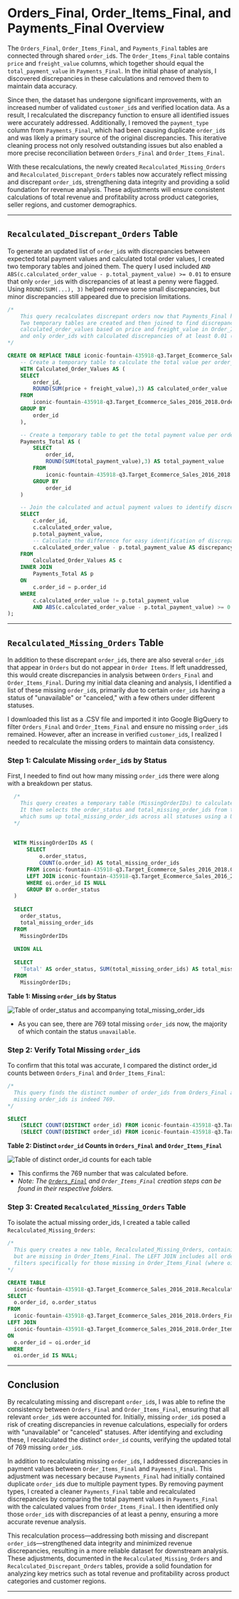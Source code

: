 # Orders_Final, Order_Items_Final, and Payments_Final Overview

The `Orders_Final`, `Order_Items_Final`, and `Payments_Final` tables are connected through shared `order_id`s. The `Order_Items_Final` table contains `price` and `freight_value` columns, which together should equal the `total_payment_value` in `Payments_Final`. In the initial phase of analysis, I discovered discrepancies in these calculations and removed them to maintain data accuracy.

Since then, the dataset has undergone significant improvements, with an increased number of validated `customer_id`s and verified location data. As a result, I recalculated the discrepancy function to ensure all identified issues were accurately addressed. Additionally, I removed the `payment_type` column from `Payments_Final`, which had been causing duplicate `order_id`s and was likely a primary source of the original discrepancies. This iterative cleaning process not only resolved outstanding issues but also enabled a more precise reconciliation between `Orders_Final` and `Order_Items_Final`.

With these recalculations, the newly created `Recalculated_Missing_Orders` and `Recalculated_Discrepant_Orders` tables now accurately reflect missing and discrepant `order_id`s, strengthening data integrity and providing a solid foundation for revenue analysis. These adjustments will ensure consistent calculations of total revenue and profitability across product categories, seller regions, and customer demographics.


---

## `Recalculated_Discrepant_Orders` Table

To generate an updated list of `order_id`s with discrepancies between expected total payment values and calculated total order values, I created two temporary tables and joined them. The query I used included `AND ABS(c.calculated_order_value - p.total_payment_value) >= 0.01` to ensure that only `order_id`s with discrepancies of at least a penny were flagged. Using `ROUND(SUM(...), 3)` helped remove some small discrepancies, but minor discrepancies still appeared due to precision limitations. 


```sql
/* 
    This query recalculates discrepant orders now that Payments_Final has removed payment types, eliminating duplicate order_ids in the table. 
    Two temporary tables are created and then joined to find discrepancies between total_payment_values in Payments_Final and 
    calculated_order_values based on price and freight_value in Order_Items_Final. In the JOIN, these two values are subtracted, 
    and only order_ids with calculated discrepancies of at least 0.01 (at least a penny) are displayed.
*/

CREATE OR REPlACE TABLE iconic-fountain-435918-q3.Target_Ecommerce_Sales_2016_2018.Recalculated_Discrepant_Orders AS(
    -- Create a temporary table to calculate the total value per order_id from Order_Items_Final
    WITH Calculated_Order_Values AS (
    SELECT 
        order_id,
        ROUND(SUM(price + freight_value),3) AS calculated_order_value
    FROM 
        iconic-fountain-435918-q3.Target_Ecommerce_Sales_2016_2018.Order_Items_Final
    GROUP BY 
        order_id
    ),

    -- Create a temporary table to get the total payment value per order_id from Payments_Final
    Payments_Total AS (
        SELECT 
            order_id,
            ROUND(SUM(total_payment_value),3) AS total_payment_value
        FROM 
            iconic-fountain-435918-q3.Target_Ecommerce_Sales_2016_2018.Payments_Final
        GROUP BY 
            order_id
    )

    -- Join the calculated and actual payment values to identify discrepancies
    SELECT 
        c.order_id,
        c.calculated_order_value,
        p.total_payment_value,
        -- Calculate the difference for easy identification of discrepancies
        c.calculated_order_value - p.total_payment_value AS discrepancy
    FROM 
        Calculated_Order_Values AS c
    INNER JOIN 
        Payments_Total AS p
    ON 
        c.order_id = p.order_id
    WHERE 
        c.calculated_order_value != p.total_payment_value
        AND ABS(c.calculated_order_value - p.total_payment_value) >= 0.01 --Ensures discrepancies are at least a penny
);
```

---

## `Recalculated_Missing_Orders` Table

In addition to these discrepant `order_id`s, there are also several `order_id`s that appear in `Orders` but do not appear in `Order Items`. If left unaddressed, this would create discrepancies in analysis between `Orders_Final` and `Order_Items_Final`. During my initial data cleaning and analysis, I identified a list of these missing `order_id`s, primarily due to certain `order_id`s having a status of "unavailable" or "canceled," with a few others under different statuses.

I downloaded this list as a .CSV file and imported it into Google BigQuery to filter `Orders_Final` and `Order_Items_Final` and ensure no missing `order_id`s remained. However, after an increase in verified `customer_id`s, I realized I needed to recalculate the missing orders to maintain data consistency.


### Step 1: Calculate Missing `order_id`s by Status

First, I needed to find out how many missing `order_id`s there were along with a breakdown per status.

```sql
  /*
    This query creates a temporary table (MissingOrderIDs) to calculate the count of missing order_ids for each order_status.
    It then selects the order_status and total_missing_order_ids from the temp table and adds a "Total" row,
    which sums up total_missing_order_ids across all statuses using a UNION ALL statement.
  */
  
  
  WITH MissingOrderIDs AS (
      SELECT 
          o.order_status,
          COUNT(o.order_id) AS total_missing_order_ids
      FROM iconic-fountain-435918-q3.Target_Ecommerce_Sales_2016_2018.Orders_Final o
      LEFT JOIN iconic-fountain-435918-q3.Target_Ecommerce_Sales_2016_2018.Order_Items_Final oi ON o.order_id = oi.order_id
      WHERE oi.order_id IS NULL
      GROUP BY o.order_status
  )
  
  SELECT 
    order_status, 
    total_missing_order_ids
  FROM 
    MissingOrderIDs
  
  UNION ALL
  
  SELECT 
    'Total' AS order_status, SUM(total_missing_order_ids) AS total_missing_order_ids
  FROM 
    MissingOrderIDs;
  ```
**Table 1: Missing `order_id`s by Status**
    
  ![Table of `order_status` and accompanying `total_missing_order_ids`](https://github.com/user-attachments/assets/0b60c65c-0087-45a2-85ef-ddd7babb03d4)

  - As you can see, there are 769 total missing `order_id`s now, the majority of which contain the status `unavailable`.

### Step 2: Verify Total Missing `order_id`s

To confirm that this total was accurate, I compared the distinct order_id counts between `Orders_Final` and `Order_Items_Final`:

```sql
/* 
  This query finds the distinct number of order_ids from Orders_Final and Order_Items_Final to confirm the number of 
  missing order_ids is indeed 769.
*/

SELECT 
    (SELECT COUNT(DISTINCT order_id) FROM iconic-fountain-435918-q3.Target_Ecommerce_Sales_2016_2018.Orders_Final) AS distinct_order_ids_orders,
    (SELECT COUNT(DISTINCT order_id) FROM iconic-fountain-435918-q3.Target_Ecommerce_Sales_2016_2018.Order_Items_Final) AS distinct_order_ids_order_items;

```
**Table 2: Distinct `order_id` Counts in `Orders_Final` and `Order_Items_Final`**

![Table of distinct `order_id` counts for each table](https://github.com/user-attachments/assets/9ba44665-2e96-48b8-b58a-aac4d3cef882)

  - This confirms the 769 number that was calculated before.
  - *Note: The [`Orders_Final`](Orders_Final/steps.md) and `Order_Items_Final` creation steps can be found in their respective folders.*

### Step 3: Created `Recalculated_Missing_Orders` Table

To isolate the actual missing order_ids, I created a table called `Recalculated_Missing_Orders`:

```sql
/*
  This query creates a new table, Recalculated_Missing_Orders, containing order_ids that appear in Orders_Final
  but are missing in Order_Items_Final. The LEFT JOIN includes all order_ids from Orders_Final, and the WHERE clause
  filters specifically for those missing in Order_Items_Final (where oi.order_id is NULL).
*/

CREATE TABLE 
  iconic-fountain-435918-q3.Target_Ecommerce_Sales_2016_2018.Recalculated_Missing_Orders AS
SELECT 
  o.order_id, o.order_status
FROM 
  iconic-fountain-435918-q3.Target_Ecommerce_Sales_2016_2018.Orders_Final o
LEFT JOIN 
  iconic-fountain-435918-q3.Target_Ecommerce_Sales_2016_2018.Order_Items_Final oi 
ON 
  o.order_id = oi.order_id
WHERE 
  oi.order_id IS NULL;
```
---

## Conclusion

By recalculating missing and discrepant `order_id`s, I was able to refine the consistency between `Orders_Final` and `Order_Items_Final`, ensuring that all relevant `order_id`s were accounted for. Initially, missing `order_id`s posed a risk of creating discrepancies in revenue calculations, especially for orders with "unavailable" or "canceled" statuses. After identifying and excluding these, I recalculated the distinct `order_id` counts, verifying the updated total of 769 missing `order_id`s.

In addition to recalculating missing `order_id`s, I addressed discrepancies in payment values between `Order_Items_Final` and `Payments_Final`. This adjustment was necessary because `Payments_Final` had initially contained duplicate `order_id`s due to multiple payment types. By removing payment types, I created a cleaner `Payments_Final` table and recalculated discrepancies by comparing the total payment values in `Payments_Final` with the calculated values from `Order_Items_Final`. I then identified only those `order_id`s with discrepancies of at least a penny, ensuring a more accurate revenue analysis.

This recalculation process—addressing both missing and discrepant `order_id`s—strengthened data integrity and minimized revenue discrepancies, resulting in a more reliable dataset for downstream analysis. These adjustments, documented in the `Recalculated_Missing_Orders` and `Recalculated_Discrepant_Orders` tables, provide a solid foundation for analyzing key metrics such as total revenue and profitability across product categories and customer regions.


---
